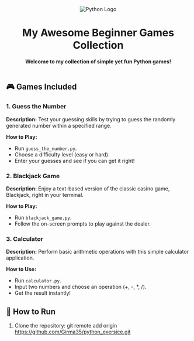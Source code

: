 <div align="center">
  <img src="https://www.python.org/static/community_logos/python-logo.png" alt="Python Logo">
</div>

<h1 align="center">My Awesome Beginner Games Collection</h1>

<div align="center">
  <strong>Welcome to my collection of simple yet fun Python games!</strong>
</div>

<br>

## 🎮 Games Included

### 1. Guess the Number

**Description:** Test your guessing skills by trying to guess the randomly generated number within a specified range.

**How to Play:**
- Run `guess_the_number.py`.
- Choose a difficulty level (easy or hard).
- Enter your guesses and see if you can get it right!

### 2. Blackjack Game

**Description:** Enjoy a text-based version of the classic casino game, Blackjack, right in your terminal.

**How to Play:**
- Run `blackjack_game.py`.
- Follow the on-screen prompts to play against the dealer.

### 3. Calculator

**Description:** Perform basic arithmetic operations with this simple calculator application.

**How to Use:**
- Run `calculator.py`.
- Input two numbers and choose an operation (+, -, *, /).
- Get the result instantly!

## 🚀 How to Run

1. Clone the repository:
   git remote add origin https://github.com/Girma35/python_exersice.git
